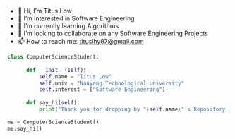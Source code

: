 - 👋 Hi, I’m Titus Low
- 👀 I’m interested in Software Engineering
- 🌱 I’m currently learning Algorithms
- 💞️ I’m looking to collaborate on any Software Engineering Projects
- 📫 How to reach me: tituslhy97@gmail.com

<!---
titim789/titim789 is a ✨ special ✨ repository because its `README.md` (this file) appears on your GitHub profile.
You can click the Preview link to take a look at your changes.
--->

```python
class ComputerScienceStudent:
      
      def __init__(self):
          self.name = "Titus Low"
          self.univ = "Nanyang Technological University"
          self.interest = ["Software Engineering"]
      
      def say_hi(self):
          print("Thank you for dropping by "+self.name+"'s Repository! Hope you find something interesting here!")

me = ComputerScienceStudent()
me.say_hi()
```
